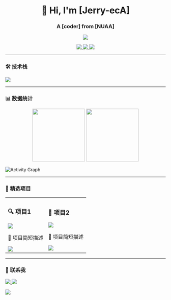 <!-- 标题区 -->
<h1 align="center">👋 Hi, I'm [Jerry-ecA]</h1>
<h3 align="center">A [coder] from [NUAA]</h3>

<!-- 动态打字效果 -->
<p align="center">
  <img src="https://readme-typing-svg.demolab.com?font=Fira+Code&pause=1000&color=58A6FF&width=435&lines=Open+Source+Enthusiast;Full+Stack+Developer;Tech+Blog+Writer" />
</p>

<!-- 社交链接徽章 -->
<p align="center">
  <a href="[你的博客链接]">
    <img src="https://img.shields.io/badge/Blog-FF5722?style=flat&logo=blogger&logoColor=white" />
  </a>
  <a href="https://twitter.com/[jerry_eca]">
    <img src="https://img.shields.io/badge/Twitter-1DA1F2?style=flat&logo=twitter&logoColor=white" />
  </a>
  <a href="mailto:[jerryeca@outlook.com]">
    <img src="https://img.shields.io/badge/Gmail-EA4335?style=flat&logo=gmail&logoColor=white" />
  </a>
</p>

---

### 🛠️ 技术栈
<!-- 动态技能图标 -->
<p align="left">
  <img src="https://skillicons.dev/icons?i=git,github,py,js,html,css,react,nodejs,aws,docker,mysql,redis" />
</p>

---

### 📊 数据统计
<!-- GitHub统计卡片 -->
<div align="center">
  <img height="165" src="https://github-readme-stats.vercel.app/api?username=jerryeca&show_icons=true&theme=radical&hide_border=true" />
  <img height="165" src="https://github-readme-stats.vercel.app/api/top-langs/?username=jerryeca&layout=compact&theme=radical&hide_border=true" />
</div>

<!-- 活动日历 -->
![Activity Graph](https://github-readme-activity-graph.vercel.app/graph?username=jerryeca&theme=github&hide_border=true)

---

### 🎯 精选项目
<!-- 置顶项目展示 -->
<table>
  <tr>
    <td width="50%">
      <h3>🔍 项目1</h3>
      <a href="[项目链接]">
        <img src="https://github-readme-stats.vercel.app/api/pin/?username=你的用户名&repo=项目名&theme=radical" />
      </a>
      <p>📌 项目简短描述</p>
      <img src="https://img.shields.io/github/stars/用户名/项目名?style=social" />
    </td>
    <td width="50%">
      <h3>🚀 项目2</h3>
      <a href="[项目链接]">
        <img src="https://github-readme-stats.vercel.app/api/pin/?username=你的用户名&repo=项目名&theme=radical" />
      </a>
      <p>📌 项目简短描述</p>
      <img src="https://img.shields.io/github/stars/用户名/项目名?style=social" />
    </td>
  </tr>
</table>

---

### 🤝 联系我
<p align="left">
  <a href="[领英链接]">
    <img src="https://skillicons.dev/icons?i=linkedin" />
  </a>
  <a href="[GitHub Sponsors]">
    <img src="https://skillicons.dev/icons?i=github" />
  </a>
</p>

<!-- 访客计数器 -->
![](https://komarev.com/ghpvc/?username=jerryeca&color=blueviolet)

